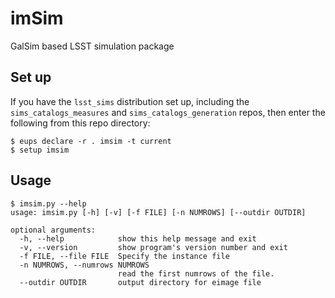 # imSim
GalSim based LSST simulation package

## Set up
If you have the `lsst_sims` distribution set up, including the
`sims_catalogs_measures` and `sims_catalogs_generation` repos, then
enter the following from this repo directory:
```
$ eups declare -r . imsim -t current
$ setup imsim
```

## Usage
```
$ imsim.py --help
usage: imsim.py [-h] [-v] [-f FILE] [-n NUMROWS] [--outdir OUTDIR]

optional arguments:
  -h, --help            show this help message and exit
  -v, --version         show program's version number and exit
  -f FILE, --file FILE  Specify the instance file
  -n NUMROWS, --numrows NUMROWS
                        read the first numrows of the file.
  --outdir OUTDIR       output directory for eimage file
```
